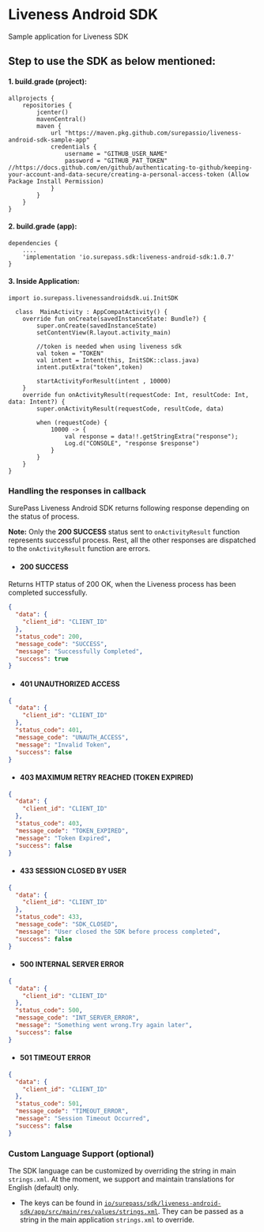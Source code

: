 # Liveness Android SDK
Sample application for Liveness SDK

## Step to use the SDK as below mentioned:

#### 1. build.grade (project):

```
allprojects {
    repositories {
        jcenter()
        mavenCentral()
        maven {
            url "https://maven.pkg.github.com/surepassio/liveness-android-sdk-sample-app"
            credentials {
                username = "GITHUB_USER_NAME"
                password = "GITHUB_PAT_TOKEN" //https://docs.github.com/en/github/authenticating-to-github/keeping-your-account-and-data-secure/creating-a-personal-access-token (Allow Package Install Permission)
            }
        }
    }
}
```

#### 2. build.grade (app):


```
dependencies {
    ....
    'implementation 'io.surepass.sdk:liveness-android-sdk:1.0.7'
}
```

#### 3. Inside Application:

```
import io.surepass.livenessandroidsdk.ui.InitSDK

  class  MainActivity : AppCompatActivity() {
    override fun onCreate(savedInstanceState: Bundle?) {
        super.onCreate(savedInstanceState)
        setContentView(R.layout.activity_main)

        //token is needed when using liveness sdk
        val token = "TOKEN"
        val intent = Intent(this, InitSDK::class.java)
        intent.putExtra("token",token)

        startActivityForResult(intent , 10000)
    }
    override fun onActivityResult(requestCode: Int, resultCode: Int, data: Intent?) {
        super.onActivityResult(requestCode, resultCode, data)

        when (requestCode) {
            10000 -> {
                val response = data!!.getStringExtra("response");
                Log.d("CONSOLE", "response $response")
            }
        }
    }
}
```

### Handling the responses in callback

SurePass Liveness Android SDK returns following response depending on the status of process.

**Note:** Only the **200 SUCCESS** status sent to `onActivityResult` function represents successful process. Rest, all the other responses are dispatched to the `onActivityResult` function are errors.

- #### 200 SUCCESS

Returns HTTP status of 200 OK, when the Liveness process has been completed successfully.

```json
{
  "data": {
    "client_id": "CLIENT_ID"
  },
  "status_code": 200,
  "message_code": "SUCCESS",
  "message": "Successfully Completed",
  "success": true
}
```

- #### 401 UNAUTHORIZED ACCESS

```json
{
  "data": {
    "client_id": "CLIENT_ID"
  },
  "status_code": 401,
  "message_code": "UNAUTH_ACCESS",
  "message": "Invalid Token",
  "success": false
}
```

- #### 403 MAXIMUM RETRY REACHED (TOKEN EXPIRED)

```json
{
  "data": {
    "client_id": "CLIENT_ID"
  },
  "status_code": 403,
  "message_code": "TOKEN_EXPIRED",
  "message": "Token Expired",
  "success": false
}
```

- #### 433 SESSION CLOSED BY USER

```json
{
  "data": {
    "client_id": "CLIENT_ID"
  },
  "status_code": 433,
  "message_code": "SDK_CLOSED",
  "message": "User closed the SDK before process completed",
  "success": false
}
```

- #### 500 INTERNAL SERVER ERROR

```json
{
  "data": {
    "client_id": "CLIENT_ID"
  },
  "status_code": 500,
  "message_code": "INT_SERVER_ERROR",
  "message": "Something went wrong.Try again later",
  "success": false
}
```

- #### 501 TIMEOUT ERROR

```json
{
  "data": {
    "client_id": "CLIENT_ID"
  },
  "status_code": 501,
  "message_code": "TIMEOUT_ERROR",
  "message": "Session Timeout Occurred",
  "success": false
}
```

### Custom Language Support (optional)
  The SDK language can be customized by overriding the string in main `strings.xml`. At the moment, we support and maintain translations for English (default) only.

  - The keys can be found in [`io/surepass/sdk/liveness-android-sdk/app/src/main/res/values/strings.xml`](/io/surepass/sdk/liveness-android-sdk/app/src/main/res/values/strings.xml). They can be passed as a string in the main application `strings.xml` to override.

